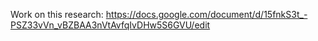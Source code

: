Work on this research: https://docs.google.com/document/d/15fnkS3t_-PSZ33vVn_vBZBAA3nVtAvfqIvDHw5S6GVU/edit